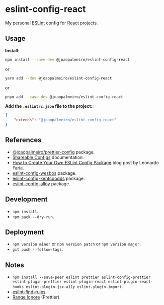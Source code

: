 # eslint-config-react

My personal [ESLint](https://eslint.org/) config for [React](https://reactjs.org/) projects.

## Usage

**Install**:

```bash
npm install --save-dev @joaopalmeiro/eslint-config-react
```

or

```bash
yarn add --dev @joaopalmeiro/eslint-config-react
```

or

```bash
pnpm add --save-dev @joaopalmeiro/eslint-config-react
```

**Add the `.eslintrc.json` file to the project:**:

<!-- prettier-ignore-start -->
```json
{
    "extends": "@joaopalmeiro/eslint-config-react"
}
```
<!-- prettier-ignore-end -->

## References

- [@joaopalmeiro/prettier-config](https://github.com/joaopalmeiro/prettier-config) package.
- [Shareable Configs](https://eslint.org/docs/developer-guide/shareable-configs) documentation.
- [How to Create Your Own ESLint Config Package](https://www.freecodecamp.org/news/creating-your-own-eslint-config-package/) blog post by Leonardo Faria.
- [eslint-config-wesbos](https://github.com/wesbos/eslint-config-wesbos) package.
- [eslint-config-kentcdodds](https://github.com/kentcdodds/eslint-config-kentcdodds) package.
- [eslint-config-alloy](https://github.com/AlloyTeam/eslint-config-alloy) package.

## Development

- `npm install`.
- `npm pack --dry-run`.

## Deployment

- `npm version minor` or `npm version patch` or `npm version major`.
- `git push --follow-tags`.

## Notes

- `npm install --save-peer eslint prettier eslint-config-prettier eslint-plugin-prettier eslint-plugin-react eslint-plugin-react-hooks eslint-plugin-jsx-a11y eslint-plugin-import`.
- [eslint-find-rules](https://www.npmjs.com/package/eslint-find-rules).
- [Range Ignore](https://prettier.io/docs/en/ignore.html#range-ignore) (Prettier).
